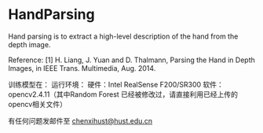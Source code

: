 # HandParsing
Hand parsing is to extract a high-level description of the hand from the depth image.



Reference:
[1] H. Liang, J. Yuan and D. Thalmann, Parsing the Hand in Depth Images, in IEEE Trans. Multimedia, Aug. 2014.

训练模型在：
运行环境：
    硬件：Intel RealSense F200/SR300
    软件：opencv2.4.11（其中Random Forest 已经被修改过，请直接利用已经上传的opencv相关文件）
        
有任何问题发邮件至 chenxihust@hust.edu.cn
